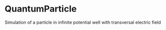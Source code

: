 # QuantumParticle
Simulation of a particle in infinite potential well with transversal electric field
